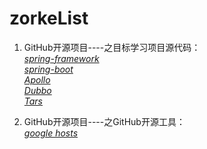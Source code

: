 # zorkeList
1. GitHub开源项目----之目标学习项目源代码：  
[*spring-framework*](https://github.com/spring-projects/spring-framework)  
[*spring-boot*](https://github.com/spring-projects/spring-boot)  
[*Apollo*](https://github.com/ctripcorp/apollo)  
[*Dubbo*](https://github.com/alibaba/dubbo)  
[*Tars*](https://github.com/Tencent/Tars) 


2. GitHub开源项目----之GitHub开源工具：  
[*google hosts*](https://github.com/racaljk/hosts) 
  


